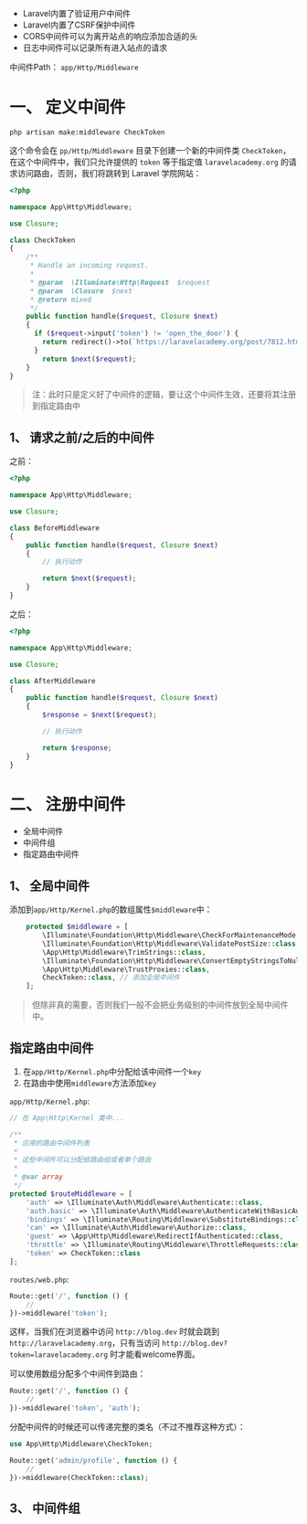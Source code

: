 * Laravel内置了验证用户中间件
* Laravel内置了CSRF保护中间件
* CORS中间件可以为离开站点的响应添加合适的头
* 日志中间件可以记录所有进入站点的请求

中间件Path： `app/Http/Middleware`  

# 一、 定义中间件
```
php artisan make:middleware CheckToken
```

这个命令会在 `pp/Http/Middleware` 目录下创建一个新的中间件类 `CheckToken`，在这个中间件中，我们只允许提供的 `token` 等于指定值 `laravelacademy.org` 的请求访问路由，否则，我们将跳转到 Laravel 学院网站：  
```php
<?php

namespace App\Http\Middleware;

use Closure;

class CheckToken
{
    /**
     * Handle an incoming request.
     *
     * @param  \Illuminate\Http\Request  $request
     * @param  \Closure  $next
     * @return mixed
     */
    public function handle($request, Closure $next)
    {
      if ($request->input('token') != 'open_the_door') {
        return redirect()->to(`https://laravelacademy.org/post/7812.html`);
      }
        return $next($request);
    }
}
```
>注：此时只是定义好了中间件的逻辑，要让这个中间件生效，还要将其注册到指定路由中  

## 1、 请求之前/之后的中间件
之前：  
```php
<?php

namespace App\Http\Middleware;

use Closure;

class BeforeMiddleware
{
    public function handle($request, Closure $next)
    {
        // 执行动作

        return $next($request);
    }
}
```
之后：  
```php
<?php

namespace App\Http\Middleware;

use Closure;

class AfterMiddleware
{
    public function handle($request, Closure $next)
    {
        $response = $next($request);

        // 执行动作

        return $response;
    }
}
```



# 二、 注册中间件
* 全局中间件
* 中间件组
* 指定路由中间件

## 1、 全局中间件
添加到`app/Http/Kernel.php`的数组属性`$middleware`中：  
```php
    protected $middleware = [
        \Illuminate\Foundation\Http\Middleware\CheckForMaintenanceMode::class,
        \Illuminate\Foundation\Http\Middleware\ValidatePostSize::class,
        \App\Http\Middleware\TrimStrings::class,
        \Illuminate\Foundation\Http\Middleware\ConvertEmptyStringsToNull::class,
        \App\Http\Middleware\TrustProxies::class,
        CheckToken::class, // 添加全局中间件
    ];
```
>但除非真的需要，否则我们一般不会把业务级别的中间件放到全局中间件中。  

## 指定路由中间件
1. 在`app/Http/Kernel.php`中分配给该中间件一个`key`
2. 在路由中使用`middleware`方法添加`key`

`app/Http/Kernel.php`:  
```php
// 在 App\Http\Kernel 类中...

/**
 * 应用的路由中间件列表
 *
 * 这些中间件可以分配给路由组或者单个路由
 *
 * @var array
 */
protected $routeMiddleware = [
    'auth' => \Illuminate\Auth\Middleware\Authenticate::class,
    'auth.basic' => \Illuminate\Auth\Middleware\AuthenticateWithBasicAuth::class,
    'bindings' => \Illuminate\Routing\Middleware\SubstituteBindings::class,
    'can' => \Illuminate\Auth\Middleware\Authorize::class,
    'guest' => \App\Http\Middleware\RedirectIfAuthenticated::class,
    'throttle' => \Illuminate\Routing\Middleware\ThrottleRequests::class,
    'token' => CheckToken::class
];
```

`routes/web.php`:  
```php
Route::get('/', function () {
    //
})->middleware('token');
```

这样，当我们在浏览器中访问 `http://blog.dev` 时就会跳到 `http://laravelacademy.org`，只有当访问 `http://blog.dev?token=laravelacademy.org` 时才能看welcome界面。  

可以使用数组分配多个中间件到路由：  
```php
Route::get('/', function () {
    //
})->middleware('token', 'auth');
```
分配中间件的时候还可以传递完整的类名（不过不推荐这种方式）：  
```php
use App\Http\Middleware\CheckToken;

Route::get('admin/profile', function () {
    //
})->middleware(CheckToken::class);
```

## 3、 中间件组

